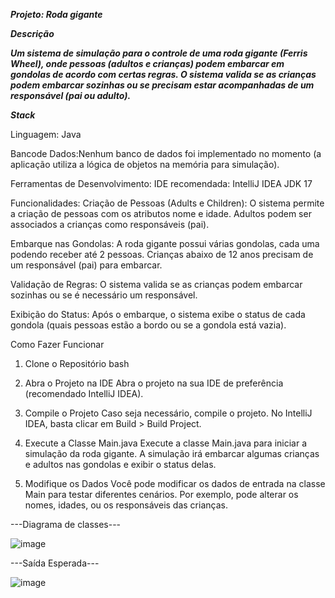 
***Projeto: Roda gigante***

***Descrição***

***Um sistema de simulação para o controle de uma roda gigante (Ferris Wheel), onde pessoas (adultos e crianças) podem embarcar em gondolas de acordo com certas regras. O sistema valida se as crianças podem embarcar sozinhas ou se precisam estar acompanhadas de um responsável (pai ou adulto).***

***Stack***

Linguagem: Java

Bancode Dados:Nenhum banco de dados foi implementado no momento (a aplicação utiliza a lógica de objetos na memória para simulação).

Ferramentas de Desenvolvimento: IDE recomendada: IntelliJ IDEA JDK 17 

Funcionalidades:
Criação de Pessoas (Adults e Children): O sistema permite a criação de pessoas com os atributos nome e idade. Adultos podem ser associados a crianças como responsáveis (pai).

Embarque nas Gondolas: A roda gigante possui várias gondolas, cada uma podendo receber até 2 pessoas. Crianças abaixo de 12 anos precisam de um responsável (pai) para embarcar.

Validação de Regras: O sistema valida se as crianças podem embarcar sozinhas ou se é necessário um responsável.

Exibição do Status: Após o embarque, o sistema exibe o status de cada gondola (quais pessoas estão a bordo ou se a gondola está vazia).

Como Fazer Funcionar
1. Clone o Repositório
bash

2. Abra o Projeto na IDE
Abra o projeto na sua IDE de preferência (recomendado IntelliJ IDEA).

3. Compile o Projeto
Caso seja necessário, compile o projeto. No IntelliJ IDEA, basta clicar em Build > Build Project.

4. Execute a Classe Main.java
Execute a classe Main.java para iniciar a simulação da roda gigante. A simulação irá embarcar algumas crianças e adultos nas gondolas e exibir o status delas.

5. Modifique os Dados
Você pode modificar os dados de entrada na classe Main para testar diferentes cenários. Por exemplo, pode alterar os nomes, idades, ou os responsáveis das crianças.

---Diagrama de classes---

![image](https://github.com/user-attachments/assets/eb57b413-d632-47d5-ba69-bd8f1d5cba08)


---Saída Esperada---

![image](https://github.com/user-attachments/assets/f563e8a3-9122-4b7b-8f3b-7a161cc55075)

